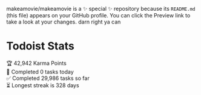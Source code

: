 makeamovie/makeamovie is a ✨ special ✨ repository because its `README.md` (this file) appears on your GitHub profile.
You can click the Preview link to take a look at your changes. darn right ya can

# Todoist Stats

<!-- TODO-IST:START -->
🏆  42,942 Karma Points           
🌸  Completed 0 tasks today           
✅  Completed 29,986 tasks so far           
⏳  Longest streak is 328 days
<!-- TODO-IST:END -->